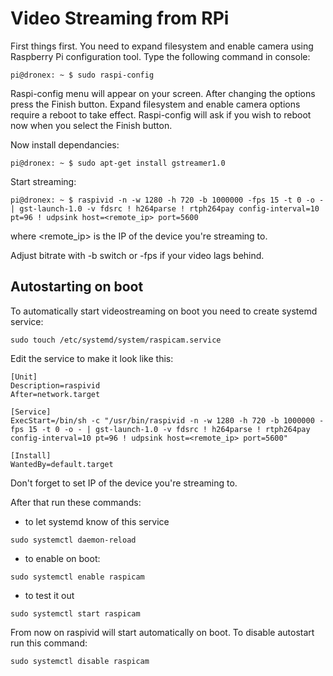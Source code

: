 # Video Streaming from RPi

First things first. You need to expand filesystem and enable camera using Raspberry Pi configuration tool. Type the following command in console:
```script
pi@dronex: ~ $ sudo raspi-config
```
Raspi-config menu will appear on your screen. After changing the options press the Finish button. Expand filesystem and enable camera options require a reboot to take effect. Raspi-config will ask if you wish to reboot now when you select the Finish button.

Now install dependancies:
```script
pi@dronex: ~ $ sudo apt-get install gstreamer1.0
```

Start streaming:
```script
pi@dronex: ~ $ raspivid -n -w 1280 -h 720 -b 1000000 -fps 15 -t 0 -o - | gst-launch-1.0 -v fdsrc ! h264parse ! rtph264pay config-interval=10 pt=96 ! udpsink host=<remote_ip> port=5600
```
where <remote_ip> is the IP of the device you're streaming to.

Adjust bitrate with -b switch or -fps if your video lags behind.

## Autostarting on boot
To automatically start videostreaming on boot you need to create systemd service:
```script
sudo touch /etc/systemd/system/raspicam.service
```
Edit the service to make it look like this:
```script
[Unit]
Description=raspivid
After=network.target

[Service]
ExecStart=/bin/sh -c "/usr/bin/raspivid -n -w 1280 -h 720 -b 1000000 -fps 15 -t 0 -o - | gst-launch-1.0 -v fdsrc ! h264parse ! rtph264pay config-interval=10 pt=96 ! udpsink host=<remote_ip> port=5600"

[Install]
WantedBy=default.target
```
Don't forget to set IP of the device you're streaming to.

After that run these commands:
- to let systemd know of this service
```script
sudo systemctl daemon-reload
```
- to enable on boot:
```script
sudo systemctl enable raspicam
```
- to test it out
```script
sudo systemctl start raspicam
```
From now on raspivid will start automatically on boot.
To disable autostart run this command:
```script
sudo systemctl disable raspicam
```
